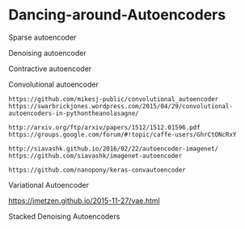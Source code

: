 # Dancing-around-Autoencoders

Sparse autoencoder

Denoising autoencoder

Contractive autoencoder


Convolutional autoencoder

~~~
https://github.com/mikesj-public/convolutional_autoencoder
https://swarbrickjones.wordpress.com/2015/04/29/convolutional-autoencoders-in-pythontheanolasagne/

http://arxiv.org/ftp/arxiv/papers/1512/1512.01596.pdf
https://groups.google.com/forum/#!topic/caffe-users/GhrCtONcRxY

http://siavashk.github.io/2016/02/22/autoencoder-imagenet/
https://github.com/siavashk/imagenet-autoencoder

https://github.com/nanopony/keras-convautoencoder
~~~

Variational Autoencoder

https://jmetzen.github.io/2015-11-27/vae.html

Stacked Denoising Autoencoders



